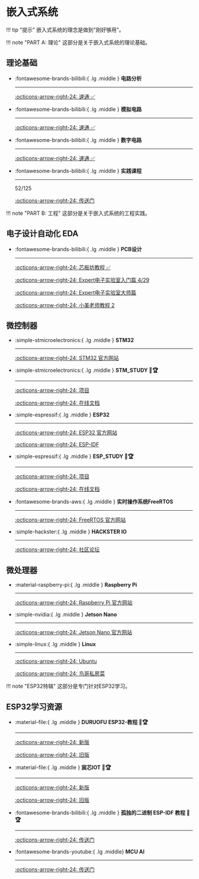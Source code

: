 # __嵌入式系统__

!!! tip "提示"
    嵌入式系统的理念是做到"刚好够用"。

!!! note "PART A: 理论"
    这部分是关于嵌入式系统的理论基础。

## __理论基础__

<div class="grid cards" markdown>

-   :fontawesome-brands-bilibili:{ .lg .middle } __电路分析__

    ---

    [:octicons-arrow-right-24: <a href="https://www.bilibili.com/video/BV1dJ7VzZEXD?spm_id_from=333.788.recommend_more_video.0&vd_source=5a427660f0337fedc22d4803661d493f" target="_blank"> 速通 ✅ </a>](#)

    <!-- [:octicons-arrow-right-24: <a href="https://www.bilibili.com/video/BV1Tj411G7z2/?spm_id_from=333.337.search-card.all.click&vd_source=5a427660f0337fedc22d4803661d493f" target="_blank"> 详解 </a>](#) -->

-   :fontawesome-brands-bilibili:{ .lg .middle } __模拟电路__

    ---

    [:octicons-arrow-right-24: <a href="https://www.bilibili.com/video/BV15d6EYSEKa/?spm_id_from=333.337.search-card.all.click&vd_source=5a427660f0337fedc22d4803661d493f" target="_blank"> 速通 ✅ </a>](#)

-   :fontawesome-brands-bilibili:{ .lg .middle } __数字电路__

    ---

    [:octicons-arrow-right-24: <a href="https://www.bilibili.com/video/BV11JTZzgERu?spm_id_from=333.788.videopod.sections&vd_source=5a427660f0337fedc22d4803661d493f" target="_blank"> 速通 ✅ </a>](#)

-   :fontawesome-brands-bilibili:{ .lg .middle } __实践课程__

    ---

    52/125

    [:octicons-arrow-right-24: <a href="https://www.bilibili.com/video/BV1gHSyY3E6q/?spm_id_from=333.1007.top_right_bar_window_history.content.click&vd_source=5a427660f0337fedc22d4803661d493f" target="_blank"> 传送门 </a>](#)

</div>

!!! note "PART B: 工程"
    这部分是关于嵌入式系统的工程实践。

## __电子设计自动化 EDA__

<div class="grid cards" markdown>

-   :fontawesome-brands-bilibili:{ .lg .middle } __PCB设计__

    ---

    [:octicons-arrow-right-24: <a href="https://www.bilibili.com/video/BV1AP411c7kS?spm_id_from=333.788.videopod.sections&vd_source=5a427660f0337fedc22d4803661d493f" target="_blank"> 芯板坊教程 ✅ </a>](#)

    [:octicons-arrow-right-24: <a href="https://www.bilibili.com/video/BV1At421h7Ui?spm_id_from=333.788.videopod.episodes&vd_source=5a427660f0337fedc22d4803661d493f" target="_blank"> Expert电子实验室入门篇 4/29 </a>](#)

    [:octicons-arrow-right-24: <a href="https://www.bilibili.com/video/BV1fFAfeZEBE/?spm_id_from=333.337.search-card.all.click&vd_source=5a427660f0337fedc22d4803661d493f" target="_blank"> Expert电子实验室大师篇 </a>](#)

    [:octicons-arrow-right-24: <a href="https://www.bilibili.com/video/BV1nzRnYuEpK?spm_id_from=333.788.recommend_more_video.3&trackid=web_related_0.router-related-2206146-bk62g.1760532790603.580&vd_source=5a427660f0337fedc22d4803661d493f" target="_blank"> 小美老师教程 2 </a>](#)

</div>

## __微控制器__

<div class="grid cards" markdown>

-   :simple-stmicroelectronics:{ .lg .middle } __STM32__

    ---

    [:octicons-arrow-right-24: <a href="https://www.st.com/en/microcontrollers-microprocessors/stm32-32-bit-arm-cortex-mcus.html" target="_blank"> STM32 官方网站 </a>](#)

-   :simple-stmicroelectronics:{ .lg .middle } __STM_STUDY 🎯🏆__

    ---

    [:octicons-arrow-right-24: <a href="https://github.com/Shuaiwen-Cui/STM_STUDY.git" target="_blank"> 项目 </a>](#)

    [:octicons-arrow-right-24: <a href="https://shuaiwen-cui.github.io/STM_STUDY/" target="_blank"> 在线文档 </a>](#)

-   :simple-espressif:{ .lg .middle } __ESP32__

    ---

    [:octicons-arrow-right-24: <a href="https://www.espressif.com/en/products/socs/esp32" target="_blank"> ESP32 官方网站 </a>](#)

    [:octicons-arrow-right-24: <a href="https://docs.espressif.com/projects/esp-idf/zh_CN/latest/esp32/index.html" target="_blank"> ESP-IDF </a>](#)

-   :simple-espressif:{ .lg .middle } __ESP_STUDY 🎯🏆__

    ---

    [:octicons-arrow-right-24: <a href="https://github.com/Shuaiwen-Cui/ESP_STUDY.git" target="_blank"> 项目 </a>](#)

    [:octicons-arrow-right-24: <a href="https://shuaiwen-cui.github.io/ESP_STUDY/" target="_blank"> 在线文档 </a>](#)

-   :fontawesome-brands-aws:{ .lg .middle } __实时操作系统FreeRTOS__

    ---

    [:octicons-arrow-right-24: <a href="https://www.freertos.org/" target="_blank"> FreeRTOS 官方网站 </a>](#)

-   :simple-hackster:{ .lg .middle } __HACKSTER IO__

    ---

    [:octicons-arrow-right-24: <a href="https://www.hackster.io/" target="_blank"> 社区论坛 </a>](#)

</div>

## __微处理器__

<div class="grid cards" markdown>

-   :material-raspberry-pi:{ .lg .middle } __Raspberry Pi__

    ---

    [:octicons-arrow-right-24: <a href="https://www.raspberrypi.org/" target="_blank"> Raspberry Pi 官方网站 </a>](#)

-   :simple-nvidia:{ .lg .middle } __Jetson Nano__

    ---

    [:octicons-arrow-right-24: <a href="https://developer.nvidia.com/embedded/jetson-nano-developer-kit" target="_blank"> Jetson Nano 官方网站 </a>](#)

-   :simple-linux:{ .lg .middle } __Linux__

    ---

    [:octicons-arrow-right-24: <a href="https://ubuntu.com/" target="_blank"> Ubuntu </a>](#)

    [:octicons-arrow-right-24: <a href="http://cn.linux.vbird.org/linux_basic/linux_basic.php" target="_blank"> 鸟哥私房菜 </a>](#)


</div>

!!! note "ESP32特辑"
    这部分是专门针对ESP32学习。

## __ESP32学习资源__

<div class="grid cards" markdown>

-   :material-file:{ .lg .middle } __DURUOFU ESP32-教程 🎯🏆__

    ---

    [:octicons-arrow-right-24: <a href="https://github.com/DuRuofu/ESP32-Guide" target="_blank"> 新版 </a>](#)

    [:octicons-arrow-right-24: <a href="https://www.duruofu.top/2024/01/30/4.%E7%A1%AC%E4%BB%B6%E7%9B%B8%E5%85%B3/MCU/ESP32/00.%E7%9B%AE%E5%BD%95/ESP32%E5%AD%A6%E4%B9%A0%E8%AE%A1%E5%88%92/" target="_blank"> 旧版 </a>](#)

-   :material-file:{ .lg .middle } __宸芯IOT 🎯🏆__

    ---

    [:octicons-arrow-right-24: <a href="https://www.bilibili.com/video/BV1K3HvzEEDj/?spm_id_from=333.1387.homepage.video_card.click&vd_source=5a427660f0337fedc22d4803661d493f" target="_blank"> 新版 </a>](#)

    [:octicons-arrow-right-24: <a href="https://www.bilibili.com/video/BV1eRg7exEcT/?spm_id_from=333.788.recommend_more_video.0&vd_source=5a427660f0337fedc22d4803661d493f" target="_blank"> 旧版 </a>](#)

-   :fontawesome-brands-bilibili:{ .lg .middle } __孤独的二进制 ESP-IDF 教程 🎯🏆__

    ---

    [:octicons-arrow-right-24: <a href="https://www.bilibili.com/video/BV1hM411k7zz/?spm_id_from=333.999.0.0" target="_blank"> 传送门 </a>](#)

-   :fontawesome-brands-youtube:{ .lg .middle} __MCU AI__

    ---

    [:octicons-arrow-right-24: <a href="https://space.bilibili.com/635929440/lists/4184155?type=series" target="_blank"> 传送门 </a>](#)

<!-- -   :fontawesome-brands-youtube:{ .lg .middle} __LEARNEPS32 🎯🏆__

    ---

    [:octicons-arrow-right-24: <a href="https://learnesp32.com/videos/course-introduction/course-introduction" target="_blank"> 传送门 </a>](#) -->

</div>